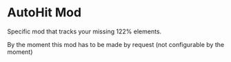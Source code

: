 # AutoHit Mod

Specific mod that tracks your missing 122% elements.

By the moment this mod has to be made by request (not configurable by the moment)